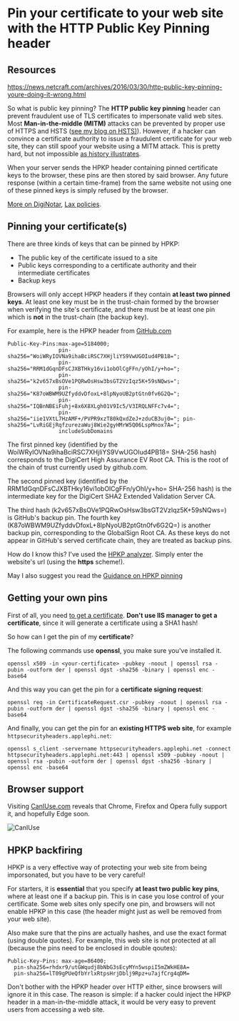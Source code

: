 # Pin your certificate to your web site with the HTTP Public Key Pinning header

## Resources

https://news.netcraft.com/archives/2016/03/30/http-public-key-pinning-youre-doing-it-wrong.html



So what is public key pinning? The **HTTP public key pinning** header can prevent fraudulent use of TLS certificates to impersonate valid web sites. Most **Man-in-the-middle (MITM)** attacks can be prevented by proper
use of HTTPS and HSTS ([see my blog on HSTS)](http://blogs.u2u.be/peter/post/2017/07/02/enforce-https-everywhere-with-the-hsts-header.aspx)). However, if a hacker can convince a certificate authority to issue a fraudulent certificate for your web site, they can still spoof your website using a MITM attack. This is pretty hard, but not impossible [as history illustrates](https://en.wikipedia.org/wiki/DigiNotar).

When your server sends the HPKP header containing pinned certificate keys to the browser, these pins are then stored by said browser. Any future response (within a certain time-frame) from the same website not using one of these pinned keys is simply refused by the browser.

[More on DigiNotar](https://blog.mozilla.org/security/2011/09/02/diginotar-removal-follow-up/), [Lax policies](https://security.googleblog.com/2015/03/maintaining-digital-certificate-security.html).

## Pinning your certificate(s)

There are three kinds of keys that can be pinned by HPKP:
* The public key of the certificate issued to a site
* Public keys corresponding to a certificate authority and their intermediate certificates
* Backup keys

Browsers will only accept HPKP headers if they contain **at least two pinned keys**. At least one key must be in the
trust-chain formed by the browser when verifying the site's certificate, and there must be at least one pin which is **not** in the trust-chain (the backup key).

For example, here is the HPKP header from [GitHub.com](https://github.com)

```
Public-Key-Pins:max-age=5184000; 
                pin-sha256="WoiWRyIOVNa9ihaBciRSC7XHjliYS9VwUGOIud4PB18="; 
                pin-sha256="RRM1dGqnDFsCJXBTHky16vi1obOlCgFFn/yOhI/y+ho="; 
                pin-sha256="k2v657xBsOVe1PQRwOsHsw3bsGT2VzIqz5K+59sNQws="; 
                pin-sha256="K87oWBWM9UZfyddvDfoxL+8lpNyoUB2ptGtn0fv6G2Q="; 
                pin-sha256="IQBnNBEiFuhj+8x6X8XLgh01V9Ic5/V3IRQLNFFc7v4="; 
                pin-sha256="iie1VXtL7HzAMF+/PVPR9xzT80kQxdZeJ+zduCB3uj0="; pin-sha256="LvRiGEjRqfzurezaWuj8Wie2gyHMrW5Q06LspMnox7A="; 
                includeSubDomains
 ```

The first pinned key (identified by the WoiWRyIOVNa9ihaBciRSC7XHjliYS9VwUGOIud4PB18= SHA-256 hash) corresponds to the DigiCert High Assurance EV Root CA. This is the root of the chain of trust currently used by github.com.

The second pinned key (identified by the RRM1dGqnDFsCJXBTHky16vi1obOlCgFFn/yOhI/y+ho= SHA-256 hash) is the intermediate key for the DigiCert SHA2 Extended Validation Server CA.

The third hash (k2v657xBsOVe1PQRwOsHsw3bsGT2VzIqz5K+59sNQws=) is GitHub's backup pin. The fourth key (K87oWBWM9UZfyddvDfoxL+8lpNyoUB2ptGtn0fv6G2Q=) is another backup pin, corresponding to the GlobalSign Root CA.
As these keys do not appear in GitHub's served certificate chain, they are treated as backup pins.

How do I know this? I've used the [HPKP analyzer](https://report-uri.io/home/pkp_analyse). Simply enter the website's url (using the **https** scheme!).

May I also suggest you read the [Guidance on HPKP pinning](https://scotthelme.co.uk/guidance-on-setting-up-hpkp/)

## Getting your own pins

First of all, you need [to get a certificate](http://dotnetstock.com/technical/how-to-generate-a-sha256-certificate-and-how-to-install-sha256-certificate-in-iis). **Don't use IIS manager to get a certificate**, since it will generate a certificate using a SHA1 hash!

So how can I get the pin of my **certificate**?

The following commands use **openssl**, you make sure you've installed it.

```
openssl x509 -in <your-certificate> -pubkey -noout | openssl rsa -pubin -outform der | openssl dgst -sha256 -binary | openssl enc -base64
```

And this way you can get the pin for a **certificate signing request**:

```
openssl req -in CertificateRequest.csr -pubkey -noout | openssl rsa -pubin -outform der | openssl dgst -sha256 -binary | openssl enc -base64
```

And finally, you can get the pin for an **existing HTTPS web site**, for example `httpsecurityheaders.applephi.net`:

```
openssl s_client -servername httpsecurityheaders.applephi.net -connect httpsecurityheaders.applephi.net:443 | openssl x509 -pubkey -noout | openssl rsa -pubin -outform der | openssl dgst -sha256 -binary | openssl enc -base64
```

## Browser support

Visiting [CanIUse.com](https://www.caniuse.com) reveals that Chrome, Firefox and Opera fully support it, and hopefully Edge soon.

![CanIUse](https://u2ublogimages.blob.core.windows.net/peter/CanIUseHPKP.png)

## HPKP backfiring

HPKP is a very effective way of protecting your web site from being imporsonated, but you have to be very careful!

For starters, it is **essential** that you specify **at least two public key pins**, where at least one if a backup pin. This is in case you lose control of your certificate. Some web sites only specify one pin, and browsers will not enable HPKP in this case (the header might just as well be removed from your web site).

Also make sure that the pins are actually hashes, and use the exact format (using double quotes). For example, this web site is not protected at all (because the pins need to be enclosed in double qoutes):

```
Public-Key-Pins: max-age=86400;
  pin-sha256=rhdxr9/utGWqudj8bNbG3sEcyMYn5wspiI5mZWkHE8A=
  pin-sha256=lT09gPUeQfbYrlxRtpsHrjDblj9Rpz+u7ajfCrg4qDM=
```

Don't bother with the HPKP header over HTTP either, since browsers will ignore it in this case. The reason is simple: if a hacker could inject the HPKP header in a man-in-the-middle attack, it would be very easy to prevent users from accessing a web site.


